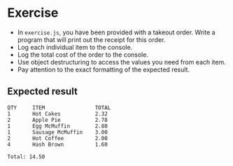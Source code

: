 # Exercise

- In `exercise.js`, you have been provided with a takeout order. Write a program that will print out the receipt for this order.
- Log each individual item to the console.
- Log the total cost of the order to the console.
- Use object destructuring to access the values you need from each item.
- Pay attention to the exact formatting of the expected result.

## Expected result

```
QTY     ITEM                TOTAL
1       Hot Cakes           2.32
2       Apple Pie           2.78
1       Egg McMuffin        2.80
1       Sausage McMuffin    3.00
2       Hot Coffee          2.00
4       Hash Brown          1.60

Total: 14.50
```
